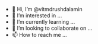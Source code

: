 - 👋 Hi, I’m @vitmdrushdalamin
- 👀 I’m interested in ...
- 🌱 I’m currently learning ...
- 💞️ I’m looking to collaborate on ...
- 📫 How to reach me ...

<!---
vitmdrushdalamin/vitmdrushdalamin is a ✨ special ✨ repository because its `README.md` (this file) appears on your GitHub profile.
You can click the Preview link to take a look at your changes.
--->
